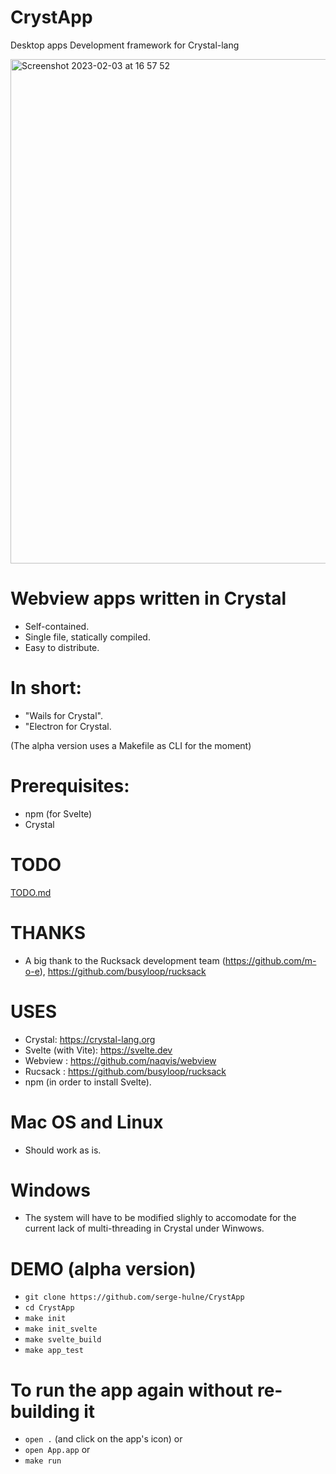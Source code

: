 
# CrystApp
Desktop apps Development framework for Crystal-lang

<img width="807" alt="Screenshot 2023-02-03 at 16 57 52" src="https://user-images.githubusercontent.com/303502/216673349-1131c4d5-75d8-4a58-948e-5069a7f0fa38.png">

# Webview apps written in Crystal
- Self-contained.
- Single file, statically compiled.
- Easy to distribute.

# In short:
- "Wails for Crystal".
- "Electron for Crystal.

(The alpha version uses a Makefile as CLI for the moment)

# Prerequisites:
- npm (for Svelte)
- Crystal

# TODO
[TODO.md](https://github.com/serge-hulne/CrystApp/blob/main/TODO.md)

# THANKS
- A big thank to the Rucksack development team (https://github.com/m-o-e), https://github.com/busyloop/rucksack

# USES
- Crystal: https://crystal-lang.org
- Svelte (with Vite): https://svelte.dev
- Webview : https://github.com/naqvis/webview
- Rucsack : https://github.com/busyloop/rucksack
- npm (in order to install Svelte).

# Mac OS and Linux
-  Should work as is.

# Windows
- The system will have to be modified slighly to accomodate for the current lack of multi-threading in Crystal under Winwows.

# DEMO (alpha version)
- `git clone https://github.com/serge-hulne/CrystApp`
- `cd CrystApp`
- `make init`
- `make init_svelte`
- `make svelte_build`
- `make app_test`

# To run the app again without re-building it
- `open .` (and click on the app's icon)
or
- `open App.app`
or 
- `make run`
  
